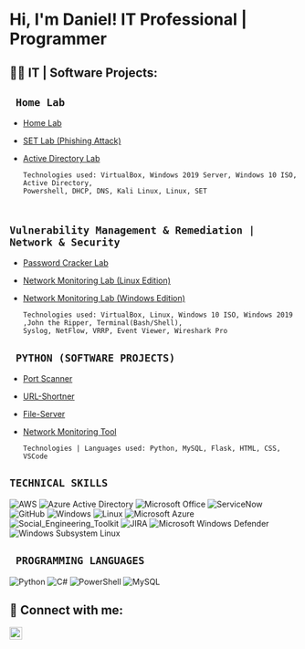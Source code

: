 <h1>Hi, I'm Daniel! IT Professional | Programmer </h1>



<h2>👨‍💻 IT | Software  Projects:</h2>

## <code> Home Lab </code>

   - [Home Lab](https://github.com/DanielTsang26/home-lab)

   - [SET Lab (Phishing Attack)](https://github.com/DanielTsang26/SET)
     
   - [Active Directory Lab](https://github.com/DanielTsang26/home-lab/blob/main/active-directory.md)
   


     ```
     Technologies used: VirtualBox, Windows 2019 Server, Windows 10 ISO, Active Directory,
     Powershell, DHCP, DNS, Kali Linux, Linux, SET
     ```
   

## <code> Vulnerability Management & Remediation | Network & Security </code>

  - [Password Cracker Lab](https://github.com/DanielTsang26/password_audit_lab/tree/main)
    
  - [Network Monitoring Lab (Linux Edition)](https://github.com/DanielTsang26/network-monitoring-lab/tree/main)
    
  - [Network Monitoring Lab (Windows Edition)](https://github.com/DanielTsang26/network-monitoring-lab-windows/tree/main)

     ```
     Technologies used: VirtualBox, Linux, Windows 10 ISO, Windows 2019 ,John the Ripper, Terminal(Bash/Shell),
     Syslog, NetFlow, VRRP, Event Viewer, Wireshark Pro
     ```

## <code> PYTHON (SOFTWARE PROJECTS) </code>

   - [Port Scanner](https://github.com/DanielTsang26/port-scanner)
     
   - [URL-Shortner](https://github.com/DanielTsang26/url-shortner/tree/main)
     
   - [File-Server](https://github.com/DanielTsang26/file-server)

   - [Network Monitoring Tool](https://github.com/DanielTsang26/network-packet-monitoring-tool/tree/main)
   
   
 
     ```
     Technologies | Languages used: Python, MySQL, Flask, HTML, CSS, VSCode
     ```
## <code>TECHNICAL SKILLS</code>

![AWS](https://img.shields.io/badge/-AWS-1d242e?style=flat-square&logo=AWS)
![Azure Active Directory](https://img.shields.io/badge/-Azure_Active_Directory-0b7cdf?style=flat-square&logo=Azure_Active_Directory)
![Microsoft Office](https://img.shields.io/badge/-Microsoft_Office_365-7557a4?style=flat-square&logo=Microsoft_Office_365)
![ServiceNow](https://img.shields.io/badge/-ServiceNow-85b7a4?style=flat-square&logo=ServiceNow)
![GitHub](https://img.shields.io/badge/-GitHub-181717?style=flat-square&logo=github)
![Windows](https://img.shields.io/badge/-Windows-0078d7?style=flat-square&logo=Windows)
![Linux](https://img.shields.io/badge/-Linux-FCC624?style=flat-square&logo=linux&logoColor=black)
![Microsoft Azure](https://img.shields.io/badge/-MicrosoftAzure-FBBC04?style=flat-square&logo=GoogleSlides&logoColor=black)
![Social_Engineering_Toolkit](https://img.shields.io/badge/SET-blue)
![JIRA](https://img.shields.io/badge/JIRA-red)
![Microsoft Windows Defender](https://img.shields.io/badge/Microsoft%20Windows%20Defender-black)
![Windows Subsystem Linux](https://img.shields.io/badge/Windows%20Subsystem%20Linux-blue)


     
## <code> PROGRAMMING LANGUAGES</code>

![Python](https://img.shields.io/badge/-Python-3776AB?style=flat-square&logo=Python&logoColor=white)
![C#](https://img.shields.io/badge/C%23%20-%20green)
![PowerShell](https://img.shields.io/badge/PowerShell%20-%20black)
![MySQL](https://img.shields.io/badge/MySQL%20-%20red)


<h2> 🤳 Connect with me:</h2>

[<img align="left" alt=" Daniel Tsang | LinkedIn" width="22px" src="https://cdn.jsdelivr.net/npm/simple-icons@v3/icons/linkedin.svg" />][linkedin]

[linkedin]: https://linkedin.com/



